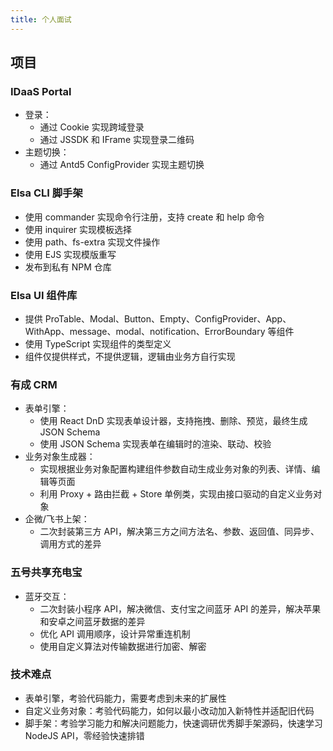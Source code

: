 ```yaml
---
title: 个人面试
---
```


## 项目

### IDaaS Portal

- 登录：
  - 通过 Cookie 实现跨域登录
  - 通过 JSSDK 和 IFrame 实现登录二维码
- 主题切换：
  - 通过 Antd5 ConfigProvider 实现主题切换

### Elsa CLI 脚手架

- 使用 commander 实现命令行注册，支持 create 和 help 命令
- 使用 inquirer 实现模板选择
- 使用 path、fs-extra 实现文件操作
- 使用 EJS 实现模版重写
- 发布到私有 NPM 仓库

### Elsa UI 组件库

- 提供 ProTable、Modal、Button、Empty、ConfigProvider、App、WithApp、message、modal、notification、ErrorBoundary 等组件
- 使用 TypeScript 实现组件的类型定义
- 组件仅提供样式，不提供逻辑，逻辑由业务方自行实现

### 有成 CRM

- 表单引擎：
  - 使用 React DnD 实现表单设计器，支持拖拽、删除、预览，最终生成 JSON Schema
  - 使用 JSON Schema 实现表单在编辑时的渲染、联动、校验
- 业务对象生成器：
  - 实现根据业务对象配置构建组件参数自动生成业务对象的列表、详情、编辑等页面
  - 利用 Proxy + 路由拦截 + Store 单例类，实现由接口驱动的自定义业务对象
- 企微/飞书上架：
  - 二次封装第三方 API，解决第三方之间方法名、参数、返回值、同异步、调用方式的差异

### 五号共享充电宝

- 蓝牙交互：
  - 二次封装小程序 API，解决微信、支付宝之间蓝牙 API 的差异，解决苹果和安卓之间蓝牙数据的差异
  - 优化 API 调用顺序，设计异常重连机制
  - 使用自定义算法对传输数据进行加密、解密

### 技术难点

- 表单引擎，考验代码能力，需要考虑到未来的扩展性
- 自定义业务对象：考验代码能力，如何以最小改动加入新特性并适配旧代码
- 脚手架：考验学习能力和解决问题能力，快速调研优秀脚手架源码，快速学习 NodeJS API，零经验快速排错
